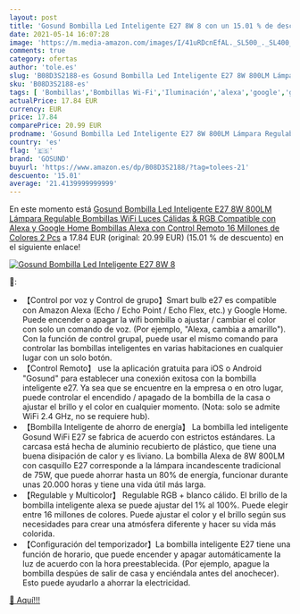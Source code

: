 ```yaml
---
layout: post
title: 'Gosund Bombilla Led Inteligente E27 8W 8 con un 15.01 % de descuento'
date: 2021-05-14 16:07:28
image: 'https://m.media-amazon.com/images/I/41uRDcnEfAL._SL500_._SL400_.jpg'
comments: true
category: ofertas
author: 'tole.es'
slug: 'B08D3S2188-es Gosund Bombilla Led Inteligente E27 8W 800LM Lámpara...'
sku: 'B08D3S2188-es'
tags: [ 'Bombillas','Bombillas Wi-Fi','Iluminación','alexa','google','gosund','home', ]
actualPrice: 17.84 EUR
currency: EUR
price: 17.84
comparePrice: 20.99 EUR
prodname: 'Gosund Bombilla Led Inteligente E27 8W 800LM Lámpara Regulable  Bombillas WiFi Luces Cálidas & RGB Compatible con Alexa y Google Home  Bombillas Alexa con Control Remoto  16 Millones de Colores  2 Pcs'
country: 'es'
flag: '🇪🇸'
brand: 'GOSUND'
buyurl: 'https://www.amazon.es/dp/B08D3S2188/?tag=tolees-21'
descuento: '15.01'
average: '21.4139999999999'
---
```


En este momento está [Gosund Bombilla Led Inteligente E27 8W 800LM Lámpara Regulable  Bombillas WiFi Luces Cálidas & RGB Compatible con Alexa y Google Home  Bombillas Alexa con Control Remoto  16 Millones de Colores  2 Pcs](https://www.amazon.es/dp/B08D3S2188/?tag=tolees-21) a 17.84 EUR (original: 20.99 EUR) (15.01 %  de descuento) en el siguiente enlace!

[![Gosund Bombilla Led Inteligente E27 8W 8](https://m.media-amazon.com/images/I/41uRDcnEfAL._SL500_._SL400_.jpg)](https://www.amazon.es/dp/B08D3S2188/?tag=tolees-21)

🔎:

- 【Control por voz y Control de grupo】Smart bulb e27 es compatible con Amazon Alexa (Echo / Echo Point / Echo Flex, etc.) y Google Home. Puede encender o apagar la wifi bombilla o ajustar / cambiar el color con solo un comando de voz. (Por ejemplo, "Alexa, cambia a amarillo"). Con la función de control grupal, puede usar el mismo comando para controlar las bombillas inteligentes en varias habitaciones en cualquier lugar con un solo botón.
- 【Control Remoto】 use la aplicación gratuita para iOS o Android "Gosund" para establecer una conexión exitosa con la bombilla inteligente e27. Ya sea que se encuentre en la empresa o en otro lugar, puede controlar el encendido / apagado de la bombilla de la casa o ajustar el brillo y el color en cualquier momento. (Nota: solo se admite WiFi 2.4 GHz, no se requiere hub).
- 【Bombilla Inteligente de ahorro de energía】 La bombilla led inteligente Gosund WiFi E27 se fabrica de acuerdo con estrictos estándares. La carcasa está hecha de aluminio recubierto de plástico, que tiene una buena disipación de calor y es liviano. La bombilla Alexa de 8W 800LM con casquillo E27 corresponde a la lámpara incandescente tradicional de 75W, que puede ahorrar hasta un 80% de energía, funcionar durante unas 20.000 horas y tiene una vida útil más larga.
- 【Regulable y Multicolor】 Regulable RGB + blanco cálido. El brillo de la bombilla inteligente alexa se puede ajustar del 1% al 100%. Puede elegir entre 16 millones de colores. Puede ajustar el color y el brillo según sus necesidades para crear una atmósfera diferente y hacer su vida más colorida.
- 【Configuración del temporizador】La bombilla inteligente E27 tiene una función de horario, que puede encender y apagar automáticamente la luz de acuerdo con la hora preestablecida. (Por ejemplo, apague la bombilla despúes de salir de casa y enciéndala antes del anochecer). Esto puede ayudarlo a ahorrar la electricidad.

[🛒 Aquí!!!](https://www.amazon.es/dp/B08D3S2188/?tag=tolees-21)
